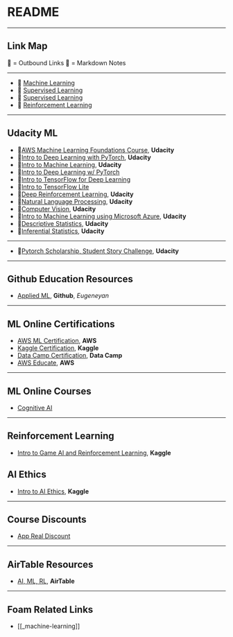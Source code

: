 # README

---

## Link Map

🔗 = Outbound Links
📘 = Markdown Notes

---

- 📘 [Machine Learning]()
- 📕 [Supervised Learning]()
- 📙 [Supervised Learning]()
- 📗 [Reinforcement Learning]()

---

## Udacity ML

- 🔗[AWS Machine Learning Foundations Course](https://classroom.udacity.com/courses/ud090/lessons/ac47b924-72d3-4bf9-971c-bfccfa368b02/concepts/0ea0ed14-f1ab-4119-bc5a-3ab2de6bc418), **Udacity**
- 🔗[Intro to Deep Learning with PyTorch](https://classroom.udacity.com/courses/ud188/lessons/b4ca7aaa-b346-43b1-ae7d-20d27b2eab65/concepts/a3b18b18-8496-4775-af48-921ab35bd306), **Udacity**
- 🔗[Intro to Machine Learning](https://classroom.udacity.com/courses/ud120/lessons/2410328539/concepts/30096788840923), **Udacity**
- 🔗[Intro to Deep Learning w/ PyTorch](https://www.udacity.com/course/deep-learning-pytorch--ud188)
- 🔗[Intro to TensorFlow for Deep Learning](https://www.udacity.com/course/intro-to-tensorflow-for-deep-learning--ud187)
- 🔗[Intro to TensorFlow Lite](https://www.udacity.com/course/intro-to-tensorflow-lite--ud190)
- 🔗[Deep Reinforcement Learning](https://www.udacity.com/course/deep-reinforcement-learning-nanodegree--nd893), **Udacity**
- 🔗[Natural Language Processing](https://www.udacity.com/course/natural-language-processing-nanodegree--nd892), **Udacity**
- 🔗[Computer Vision](https://www.udacity.com/course/computer-vision-nanodegree--nd891), **Udacity**
- 🔗[Intro to Machine Learning using Microsoft Azure](https://www.udacity.com/course/introduction-to-machine-learning-using-microsoft-azure--ud00333), **Udacity**
- 🔗[Descriptive Statistics](https://www.udacity.com/course/ud827), **Udacity**
- 🔗[Inferential Statistics](https://www.udacity.com/course/ud201), **Udacity**

---

- 🔗[Pytorch Scholarship, Student Story Challenge](https://sites.google.com/udacity.com/pytorch-scholarship-facebook/phase-1-archived/community-archived/top-5-student-stories/student-story-challenge), **Udacity**

---

## Github Education Resources

- [Applied ML](https://github.com/eugeneyan/applied-ml), **Github**, _Eugeneyan_

---

## ML Online Certifications

- [AWS ML Certification](https://aws.amazon.com/certification/certified-machine-learning-specialty/), **AWS**
- [Kaggle Certification](https://www.kaggle.com/learn), **Kaggle**
- [Data Camp Certification](https://www.datacamp.com/summerchallenge), **Data Camp**
- [AWS Educate](https://www.awseducate.com), **AWS**

---

## ML Online Courses

- [Cognitive AI](https://cognitiveclass.ai/courses)

---

## Reinforcement Learning

- [Intro to Game AI and Reinforcement Learning](https://www.kaggle.com/learn/intro-to-game-ai-and-reinforcement-learning), **Kaggle**

## AI Ethics

- [Intro to AI Ethics](https://www.kaggle.com/learn/intro-to-ai-ethics), **Kaggle**

---

## Course Discounts

- [App Real Discount](https://app.real.discount/)

---

## AirTable Resources

- [AI, ML, RL](https://airtable.com/shry34IwIbBpVThBV/tblOl5GlpuS7fCRIY), **AirTable**

---

## Foam Related Links

- [[_machine-learning]]
